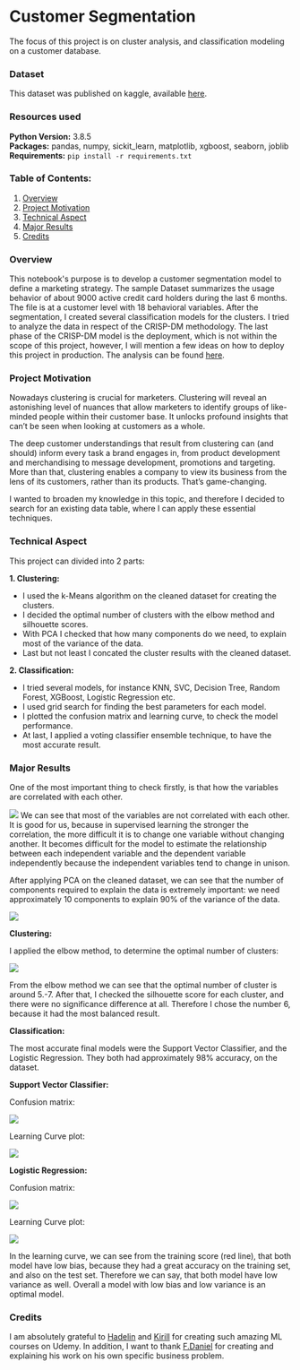 # Customer Segmentation

The focus of this project is on cluster analysis, and classification modeling on a customer database.

### Dataset
This dataset was published on kaggle, available [here](https://www.kaggle.com/arjunbhasin2013/ccdata).

### Resources used
**Python Version:** 3.8.5 <br>
**Packages:** pandas, numpy, sickit_learn, matplotlib, xgboost, seaborn, joblib <br>
**Requirements:** ```pip install -r requirements.txt```  

### Table of Contents:
1. [Overview](#overview)
2. [Project Motivation](#project-motivation)
3. [Technical Aspect](#technical-aspect)
4. [Major Results](#major-results)
5. [Credits](#credits)

### Overview
This notebook's purpose is to develop a customer segmentation model to define a marketing strategy. The sample Dataset summarizes the usage behavior of about 9000 active credit card holders during the last 6 months. The file is at a customer level with 18 behavioral variables. After the segmentation, I created several classification models for the clusters. I tried to analyze the data in respect of the CRISP-DM methodology. The last phase of the CRISP-DM model is the deployment, which is not within the scope of this project, however, I will mention a few ideas on how to deploy this project in production. The analysis can be found [here](https://github.com/nctung4/Customer_Segmentation/blob/main/Analysis.ipynb).

### Project Motivation
Nowadays clustering is crucial for marketers. Clustering will reveal an astonishing level of nuances that allow marketers to identify groups of like-minded people within their customer base. It unlocks profound insights that can’t be seen when looking at customers as a whole.

The deep customer understandings that result from clustering can (and should) inform every task a brand engages in, from product development and merchandising to message development, promotions and targeting. More than that, clustering enables a company to view its business from the lens of its customers, rather than its products. That’s game-changing.

I wanted to broaden my knowledge in this topic, and therefore I decided to search for an existing data table, where I can apply these essential techniques.

### Technical Aspect
This project can divided into 2 parts:

**1. Clustering:**

* I used the k-Means algorithm on the cleaned dataset for creating the clusters.
* I decided the optimal number of clusters with the elbow method and silhouette scores.
* With PCA I checked that how many components do we need, to explain most of the variance of the data.
* Last but not least I concated the cluster results with the cleaned dataset.

**2. Classification:**

* I tried several models, for instance KNN, SVC, Decision Tree, Random Forest, XGBoost, Logistic Regression etc.
* I used grid search for finding the best parameters for each model.
* I plotted the confusion matrix and learning curve, to check the model performance.
* At last, I applied a voting classifier ensemble technique, to have the most accurate result.

### Major Results

One of the most important thing to check firstly, is that how the variables are correlated with each other.

![](https://github.com/nctung4/Customer_Segmentation/blob/main/plots/Corr_matrix.png)
We can see that most of the variables are not correlated with each other.
It is good for us, because in supervised learning the stronger the correlation, the more difficult it is to change one variable without changing another. It becomes difficult for the model to estimate the relationship between each independent variable and the dependent variable independently because the independent variables tend to change in unison.

After applying PCA on the cleaned dataset, we can see that the number of components required to explain the data is extremely important: we need approximately 10 components to explain 90% of the variance of the data.

![](https://github.com/nctung4/Customer_Segmentation/blob/main/plots/PCA.png)

**Clustering:**

I applied the elbow method, to determine the optimal number of clusters:

![](https://github.com/nctung4/Customer_Segmentation/blob/main/plots/Elbow_method.png)

From the elbow method we can see that the optimal number of cluster is around 5.-7. After that, I checked the silhouette score for each cluster, and there were no significance difference at all. Therefore I chose the number 6, because it had the most balanced result.

**Classification:**

The most accurate final models were the Support Vector Classifier, and the Logistic Regression. They both had approximately 98% accuracy, on the dataset.

**Support Vector Classifier:**

Confusion matrix:

![](https://github.com/nctung4/Customer_Segmentation/blob/main/plots/Confusion_matrix_SVM.png)

Learning Curve plot:

![](https://github.com/nctung4/Customer_Segmentation/blob/main/plots/Learning_curve_SVC.png)

**Logistic Regression:**

Confusion matrix:

![](https://github.com/nctung4/Customer_Segmentation/blob/main/plots/cm_lr.png)

Learning Curve plot:

![](https://github.com/nctung4/Customer_Segmentation/blob/main/plots/lc_lr.png)

In the learning curve, we can see from the training score (red line), that both model have low bias, because they had a great accuracy on the training set, and also on the test set. Therefore we can say, that both model have low variance as well. Overall a model with low bias and low variance is an optimal model.

### Credits
I am absolutely grateful to [Hadelin](https://www.linkedin.com/in/hadelin-de-ponteves-hon-phd-1425ba5b/?originalSubdomain=ae) and [Kirill](https://www.linkedin.com/in/keremenko/?originalSubdomain=au) for creating such amazing ML courses on Udemy. In addition, I want to thank [F.Daniel](https://www.kaggle.com/fabiendaniel/customer-segmentation) for creating and explaining his work on his own specific business problem.
